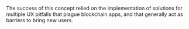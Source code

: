 The success of this concept relied on the implementation of solutions for multiple UX pitfalls that plague blockchain apps, and that generally act as barriers to bring new users.